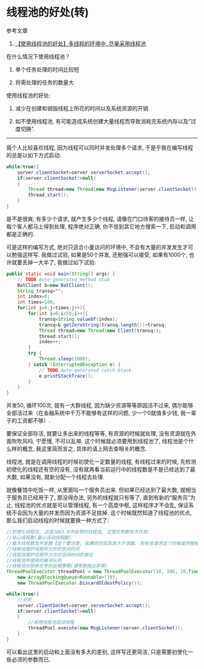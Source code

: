 # 线程池的好处(转)

参考文章

1. [【使用线程池的好处】多线程的环境中, 尽量采用线程池](http://blog.csdn.net/kavensu/article/details/8093756)

在什么情况下使用线程池？ 

1. 单个任务处理的时间比较短

2. 将需处理的任务的数量大


使用线程池的好处: 

1. 减少在创建和销毁线程上所花的时间以及系统资源的开销 

2. 如不使用线程池, 有可能造成系统创建大量线程而导致消耗完系统内存以及”过度切换”. 

------

我个人比较喜欢线程, 因为线程可以同时并发处理多个请求, 于是乎我在编写线程的总是以如下方式启动: 

```java
while(true){
    server.clientSocket=server.serverSocket.accept();
    if(server.clientSocket!=null)
    {
        Thread thread=new Thread(new MsgListener(server.clientSocket));
        thread.start();
    }  
}   
```

是不是很爽, 有多少个请求, 就产生多少个线程, 请像在门口待客的接待员一样, 让每个客人都马上得到处理, 程序绝对正确, 你不信到其它地方搜索一下, 启动和调用都是正确的. 

可是这样的编写方式, 绝对只适合小量访问的环境中, 不会有大量的并发发生才可以勉强这样写. 我做过试验, 如果是50个并发, 还勉强可以接受, 如果有1000个, 也许就要丢掉一大半了, 我做过如下试验: 

```java
public static void main(String[] args) {  
    // TODO Auto-generated method stub  
    BatClient b=new BatClient();  
    String transq="";  
    int index=0;  
    int times=100;  
    for(int j=0;j<times;j++){  
        for(int i=0;i<50;i++){  
            transq=String.valueOf(index);  
            transq=b.getZeroString(transq.length())+transq;  
            Thread thread=new Thread(new Client(transq));  
            thread.start();  
            index++;  
        }  
        try {  
            Thread.sleep(1000);  
        } catch (InterruptedException e) {  
            // TODO Auto-generated catch block  
            e.printStackTrace();  
        }  
    }  
}
```

并发50, 循环100次, 就有一大群线程, 因为缺少资源等等原因活不过来, 偶尔能够全部活过来（在金融系统中千万不能够有这样的问题, 少一个0就值多少钱, 我一辈子的工资都不够）. 

要保证全部存活, 就要让多出来的线程等等, 有资源的时候就处理, 没有资源就在外面吹吹风吗, 宁愿慢, 不可以乱嘛. 这个时候就必须要用到线程池了, 线程池是个什么样的概念, 我这里简而言之, 具体的请上网去查相关的概念. 

线程池, 就是在调用线程的时候初使化一定数量的线程, 有线程过来的时候, 先检测初使化的线程还有空的没有, 没有就再看当前运行中的线程数是不是已经达到了最大数, 如果没有, 就新分配一个线程去处理. 

就像餐馆中吃饭一样, 从里面叫一个服务员出来. 但如果已经达到了最大数, 就相当于服务员已经用于了, 那没得办法, 另外的线程就只有等了, 直到有新的“服务员”为止. 线程池的优点就是可以管理线程, 有一个高度中枢, 这样程序才不会乱, 保证系统不会因为大量的并发而因为资源不足挂掉. 这个时候既然知道了线程池的优点, 那么我们启动线程的时候就要换一种方式了: 

```java
//初使化线程池, 这是JDK5.0中自带的线程池, 这里的参数依次代表:   
//核心线程数(最小活动线程数)  
//最大线程数及并发数【这个要注意, 如果你的实际发大于该数, 则有些请求这个时候虽然被接收, 但是去得不到处理, 这个数据一定得根据实际情况而设定, 如我这里设值为20, 实际模拟并发50, 如循环一次, 或者是二次并发, 总会有20个不能够处理, 如果设为25, 就有15得不到处理, 如果设为50则全部可以被处理, 这个可以折磨了我好几天】  
//线程池维护线程所允许的空闲时间  
//线程池维护线程所允许的空闲时间的单位  
//线程池所使用的缓冲队列  
//线程池对拒绝任务的处理策略(通常是抛出异常)  
ThreadPoolExecutor threadPool = new ThreadPoolExecutor(10, 100, 10,TimeUnit.SECONDS,   
    new ArrayBlockingQueue<Runnable>(10),  
    new ThreadPoolExecutor.DiscardOldestPolicy());  

while(true){  
    //侦听  
    server.clientSocket=server.serverSocket.accept();  
    if(server.clientSocket!=null)  
    {
        //采用线程池启动线程  
        threadPool.execute(new MsgListener(server.clientSocket));  
    }  
}  
```

可以看出这里的启动和上面没有多大的差别, 这样写还更简洁, 只是需要初使化一些必须的参数而已. 